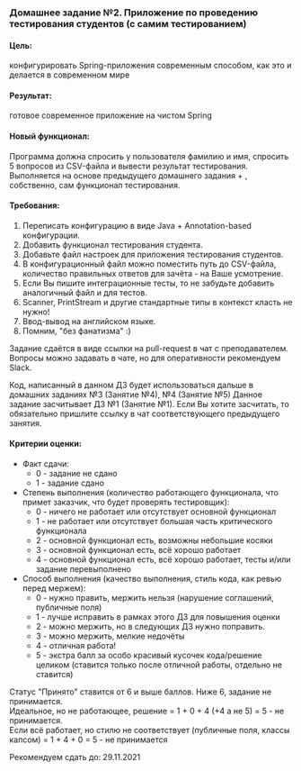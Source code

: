 ﻿### Домашнее задание №2. Приложение по проведению тестирования студентов (с самим тестированием)
#### Цель:
конфигурировать Spring-приложения современным способом, как это и делается в современном мире
#### Результат:
готовое современное приложение на чистом Spring
#### Новый функционал:
Программа должна спросить у пользователя фамилию и имя, спросить 5 вопросов из CSV-файла и вывести результат тестирования.  
Выполняется на основе предыдущего домашнего задания + , собственно, сам функционал тестирования.
#### Требования:
1. Переписать конфигурацию в виде Java + Annotation-based конфигурации.
2. Добавить функционал тестирования студента.
3. Добавьте файл настроек для приложения тестирования студентов.
4. В конфигурационный файл можно поместить путь до CSV-файла, количество правильных ответов для зачёта - на Ваше усмотрение.
5. Если Вы пишите интеграционные тесты, то не забудьте добавить аналогичный файл и для тестов.
6. Scanner, PrintStream и другие стандартные типы в контекст класть не нужно!
7. Ввод-вывод на английском языке.
8. Помним, "без фанатизма" :)

Задание сдаётся в виде ссылки на pull-request в чат с преподавателем.
Вопросы можно задавать в чате, но для оперативности рекомендуем Slack.

Код, написанный в данном ДЗ будет использоваться дальше в домашних заданиях №3 (Занятие №4), №4 (Занятие №5)
Данное задание засчитывает ДЗ №1 (Занятие №1).
Если Вы хотите засчитать, то обязательно пришлите ссылку в чат соответствующего предыдущего занятия.

#### Критерии оценки:
* Факт сдачи:
  * 0 - задание не сдано
  * 1 - задание сдано
* Степень выполнения (количество работающего функционала, что примет заказчик, что будет проверять тестировщик):
  * 0 - ничего не работает или отсутствует основной функционал
  * 1 - не работает или отсутствует большая часть критического функционала
  * 2 - основной функционал есть, возможны небольшие косяки
  * 3 - основной функционал есть, всё хорошо работает
  * 4 - основной функционал есть, всё хорошо работает, тесты и/или задание перевыполнено
* Способ выполнения (качество выполнения, стиль кода, как ревью перед мержем):
  * 0 - нужно править, мержить нельзя (нарушение соглашений, публичные поля)
  * 1 - лучше исправить в рамках этого ДЗ для повышения оценки
  * 2 - можно мержить, но в следующих ДЗ нужно поправить.
  * 3 - можно мержить, мелкие недочёты
  * 4 - отличная работа!
  * 5 - экстра балл за особо красивый кусочек кода/решение целиком (ставится только после отличной работы, отдельно не ставится)

Статус "Принято" ставится от 6 и выше баллов. Ниже 6, задание не принимается.  
Идеальное, но не работающее, решение = 1 + 0 + 4 (+4 а не 5) = 5 - не принимается.  
Если всё работает, но стилю не соответствует (публичные поля, классы капсом) = 1 + 4 + 0 = 5 - не принимается
 
Рекомендуем сдать до: 29.11.2021